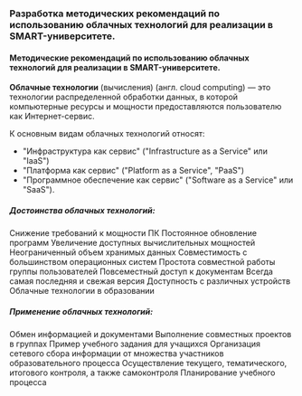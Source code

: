 ### Разработка методических рекомендаций по использованию облачных технологий для реализации в SMART-университете.
#### Методические рекомендаций по использованию облачных технологий для реализации в SMART-университете.

**Облачные технологии** (вычисления) (англ. cloud computing) — это технологии распределенной обработки данных, в которой компьютерные ресурсы и мощности предоставляются пользователю как Интернет-сервис. 

К основным видам облачных технологий относят:
  - "Инфраструктура как сервис" ("Infrastructure as a Service" или "IaaS")
  - "Платформа как сервис" ("Platform as a Service", "PaaS")
  - "Программное обеспечение как сервис" ("Software as a Service" или "SaaS").

##### Достоинства облачных технологий:
Снижение требований к мощности ПК
Постоянное обновление программ
Увеличение доступных вычислительных мощностей
Неограниченный объем хранимых данных
Совместимость с большинством операционных систем
Простота совместной работы группы пользователей
Повсеместный доступ к документам
Всегда самая последняя и свежая версия
Доступность с различных устройств
Облачные технологии в образовании

##### Применение облачных технологий:
Обмен информацией и документами
Выполнение совместных проектов в группах
Пример учебного задания для учащихся
Организация сетевого сбора информации от множества участников образовательного процесса
Осуществление текущего, тематического, итогового контроля, а также самоконтроля
Планирование учебного процесса

